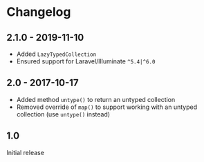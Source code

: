 # Changelog

## 2.1.0 - 2019-11-10

- Added `LazyTypedCollection`
- Ensured support for Laravel/Illuminate `^5.4|^6.0`

## 2.0 - 2017-10-17

- Added method `untype()` to return an untyped collection
- Removed override of `map()` to support working with an untyped collection (use `untype()` instead)

## 1.0

Initial release
